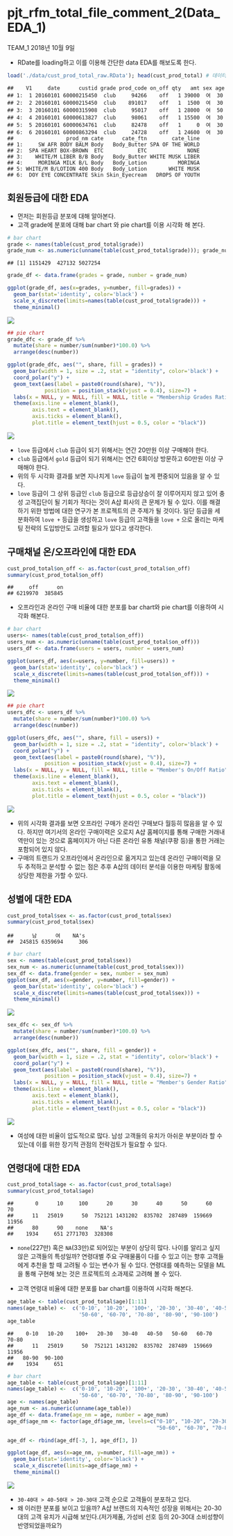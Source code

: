 pjt\_rfm\_total\_file\_comment\_2(Data\_EDA\_1)
================
TEAM\_1
2018년 10월 9일

-   RDate를 loading하고 이를 이용해 간단한 data EDA를 해보도록 한다.

``` r
load('./data/cust_prod_total_raw.RData'); head(cust_prod_total) # 데이터 loading
```

    ##    V1     date      custid grade prod_code on_off qty   amt sex age
    ## 1:  1 20160101 60000215450  club     94266    off   1 39000  여  30
    ## 2:  2 20160101 60000215450  club    891017    off   1  1500  여  30
    ## 3:  3 20160101 60000315908  club     95017    off   1 28000  여  50
    ## 4:  4 20160101 60000613827  club     98061    off   1 15500  여  30
    ## 5:  5 20160101 60000634761  club     82478    off   1     0  여  30
    ## 6:  6 20160101 60000863294  club     24728    off   1 24600  여  30
    ##                 prod_nm cate      cate_ftn        cate_line
    ## 1:     SW AFR BODY BALM Body   Body_Butter SPA OF THE WORLD
    ## 2:  SPA HEART BOX-BROWN  ETC           ETC             NONE
    ## 3:    WHITE/M LIBER B/B Body   Body_Butter WHITE MUSK LIBER
    ## 4:     MORINGA MILK B/L Body   Body_Lotion          MORINGA
    ## 5: WHITE/M B/LOTION 400 Body   Body_Lotion       WHITE MUSK
    ## 6:  DOY EYE CONCENTRATE Skin Skin_Eyecream   DROPS OF YOUTH

회원등급에 대한 EDA
-------------------

-   먼저는 회원등급 분포에 대해 알아본다.
-   고객 grade에 분포에 대해 bar chart 와 pie chart를 이용 시각화 해 본다.

``` r
# bar chart
grade <- names(table(cust_prod_total$grade))
grade_num <- as.numeric(unname(table(cust_prod_total$grade))); grade_num
```

    ## [1] 1151429  427132 5027254

``` r
grade_df <- data.frame(grades = grade, number = grade_num)

ggplot(grade_df, aes(x=grades, y=number, fill=grades)) + 
  geom_bar(stat='identity', color='black') +
  scale_x_discrete(limits=names(table(cust_prod_total$grade))) +
  theme_minimal() 
```

![](pjt_rfm_total_file_comment_2_files/figure-markdown_github/unnamed-chunk-2-1.png)

``` r
## pie chart
grade_dfc <- grade_df %>%
  mutate(share = number/sum(number)*100.0) %>%
  arrange(desc(number))

ggplot(grade_dfc, aes("", share, fill = grades)) +
  geom_bar(width = 1, size = .2, stat = "identity", color='black') +
  coord_polar("y") +
  geom_text(aes(label = paste0(round(share), "%")), 
            position = position_stack(vjust = 0.4), size=7) +
  labs(x = NULL, y = NULL, fill = NULL, title = "Membership Grades Ratio") +
  theme(axis.line = element_blank(),
        axis.text = element_blank(),
        axis.ticks = element_blank(),
        plot.title = element_text(hjust = 0.5, color = "black"))
```

![](pjt_rfm_total_file_comment_2_files/figure-markdown_github/unnamed-chunk-3-1.png)

-   `love` 등급에서 `club` 등급이 되기 위해서는 연간 20만원 이상 구매해야 한다.
-   `club` 등급에서 `gold` 등급이 되기 위해서는 연간 6회이상 방문하고 60만원 이상 구매해야 한다.
-   위의 두 시각화 결과를 보면 지나치게 `love` 등급이 높게 편중되어 있음을 알 수 있다.
-   `love` 등급이 그 상위 등급인 `club` 등급으로 등급상승이 잘 이루어지지 않고 있어 충성 고객집단이 될 기회가 적다는 것이 A샵 회사의 큰 문제가 될 수 있다. 이를 해결하기 위한 방법에 대한 연구가 본 프로젝트의 큰 주제가 될 것이다. 일단 등급을 세분화하여 `love +` 등급을 생성하고 `love` 등급의 고객들을 `love +` 으로 올리는 마케팅 전략의 도입방안도 고려할 필요가 있다고 생각한다.

구매채널 온/오프라인에 대한 EDA
-------------------------------

``` r
cust_prod_total$on_off <- as.factor(cust_prod_total$on_off)
summary(cust_prod_total$on_off) 
```

    ##     off      on 
    ## 6219970  385845

-   오프라인과 온라인 구매 비율에 대한 분포를 bar chart와 pie chart를 이용하여 시각화 해본다.

``` r
# bar chart
users<- names(table(cust_prod_total$on_off))
users_num <- as.numeric(unname(table(cust_prod_total$on_off))) 
users_df <- data.frame(users = users, number = users_num)

ggplot(users_df, aes(x=users, y=number, fill=users)) + 
  geom_bar(stat='identity', color='black') +
  scale_x_discrete(limits=names(table(cust_prod_total$on_off))) +
  theme_minimal()
```

![](pjt_rfm_total_file_comment_2_files/figure-markdown_github/unnamed-chunk-5-1.png)

``` r
## pie chart
users_dfc <- users_df %>%
  mutate(share = number/sum(number)*100.0) %>%
  arrange(desc(number))

ggplot(users_dfc, aes("", share, fill = users)) +
  geom_bar(width = 1, size = .2, stat = "identity", color='black') +
  coord_polar("y") +
  geom_text(aes(label = paste0(round(share), "%")), 
            position = position_stack(vjust = 0.4), size=7) +
  labs(x = NULL, y = NULL, fill = NULL, title = "Member's On/Off Ratio") +
  theme(axis.line = element_blank(),
        axis.text = element_blank(),
        axis.ticks = element_blank(),
        plot.title = element_text(hjust = 0.5, color = "black"))
```

![](pjt_rfm_total_file_comment_2_files/figure-markdown_github/unnamed-chunk-6-1.png)

-   위의 시각화 결과를 보면 오프라인 구매가 온라인 구매보다 월등히 많음을 알 수 있다. 하지만 여기서의 온라인 구매이력은 오로지 A샵 홈페이지를 통해 구매한 거래내역만이 있는 것으로 홈페이지가 아닌 다른 온라인 유통 채널(쿠팡 등)을 통한 거래는 포함되어 있지 않다.
-   구매의 트랜드가 오프라인에서 온라인으로 옮겨지고 있는데 온라인 구매이력을 모두 추적하고 분석할 수 없는 점은 추후 A샵의 데이터 분석을 이용한 마케팅 활동에 상당한 제한을 가할 수 있다.

성별에 대한 EDA
---------------

``` r
cust_prod_total$sex <- as.factor(cust_prod_total$sex)
summary(cust_prod_total$sex)
```

    ##      남      여    NA's 
    ##  245815 6359694     306

``` r
# bar chart
sex <- names(table(cust_prod_total$sex))
sex_num <- as.numeric(unname(table(cust_prod_total$sex)))
sex_df <- data.frame(gender = sex, number = sex_num)
ggplot(sex_df, aes(x=gender, y=number, fill=gender)) + 
  geom_bar(stat='identity', color='black') +
  scale_x_discrete(limits=names(table(cust_prod_total$sex))) +
  theme_minimal()
```

![](pjt_rfm_total_file_comment_2_files/figure-markdown_github/unnamed-chunk-8-1.png)

``` r
sex_dfc <- sex_df %>%
  mutate(share = number/sum(number)*100.0) %>%
  arrange(desc(number))

ggplot(sex_dfc, aes("", share, fill = gender)) +
  geom_bar(width = 1, size = .2, stat = "identity", color='black') +
  coord_polar("y") +
  geom_text(aes(label = paste0(round(share), "%")), 
            position = position_stack(vjust = 0.4), size=7) +
  labs(x = NULL, y = NULL, fill = NULL, title = "Member's Gender Ratio") +
  theme(axis.line = element_blank(),
        axis.text = element_blank(),
        axis.ticks = element_blank(),
        plot.title = element_text(hjust = 0.5, color = "black"))
```

![](pjt_rfm_total_file_comment_2_files/figure-markdown_github/unnamed-chunk-9-1.png)

-   여성에 대한 비율이 압도적으로 많다. 남성 고객들의 유치가 아쉬운 부분이라 할 수 있는데 이를 위한 장기적 관점의 전략검토가 필요할 수 있다.

연령대에 대한 EDA
-----------------

``` r
cust_prod_total$age <- as.factor(cust_prod_total$age)
summary(cust_prod_total$age)
```

    ##       0      10     100      20      30      40      50      60      70 
    ##      11   25019      50  752121 1431202  835702  287489  159669   11956 
    ##      80      90    none    NA's 
    ##    1934     651 2771703  328308

-   `none`(227만) 혹은 `NA`(33만)로 되어있는 부분이 상당히 많다. 나이를 알리고 싶지 않은 고객들의 특성일까? 연령대별 주요 구매물품이 다를 수 있고 이는 향후 고객들에게 추천을 할 때 고려될 수 있는 변수가 될 수 있다. 연령대를 예측하는 모델을 ML을 통해 구현해 보는 것은 프로젝트의 소과제로 고려해 볼 수 있다.

-   고객 연령대 비율에 대한 분포를 bar chart를 이용하여 시각화 해본다.

``` r
age_table <- table(cust_prod_total$age)[1:11]
names(age_table) <-  c('0-10', '10-20', '100+', '20-30', '30-40', '40-50', 
                       '50-60', '60-70', '70-80', '80-90', '90-100')
age_table
```

    ##    0-10   10-20    100+   20-30   30-40   40-50   50-60   60-70   70-80 
    ##      11   25019      50  752121 1431202  835702  287489  159669   11956 
    ##   80-90  90-100 
    ##    1934     651

``` r
# bar chart
age_table <- table(cust_prod_total$age)[1:11]
names(age_table) <-  c('0-10', '10-20', '100+', '20-30', '30-40', '40-50', 
                       '50-60', '60-70', '70-80', '80-90', '90-100')
age <- names(age_table)
age_num <- as.numeric(unname(age_table))
age_df <- data.frame(age_nm = age, number = age_num)
age_df$age_nm <- factor(age_df$age_nm, levels=c("0-10", "10-20", "20-30", "30-40", "40-50",
                                                "50-60", "60-70", "70-80", "80-90", "90-100", "100+"))

age_df <- rbind(age_df[-3, ], age_df[3, ])

ggplot(age_df, aes(x=age_nm, y=number, fill=age_nm)) + 
  geom_bar(stat='identity', color='black') +
  scale_x_discrete(limits=age_df$age_nm) +
  theme_minimal()
```

![](pjt_rfm_total_file_comment_2_files/figure-markdown_github/unnamed-chunk-12-1.png)

-   `30-40대 > 40-50대 > 20-30대` 고객 순으로 고객들이 분포하고 있다.
-   왜 이러한 분포를 보이고 있을까? A샵 브랜드의 지속적인 성장을 위해서는 20-30대의 고객 유치가 시급해 보인다.(저가제품, 가성비 선호 등의 20-30대 소비성향이 반영되었을까요?)
